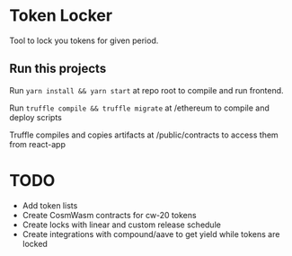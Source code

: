# Token Locker

Tool to lock you tokens for given period.

## Run this projects 

Run `yarn install && yarn start` at repo root to compile and run frontend.

Run `truffle compile && truffle migrate` at /ethereum to compile and deploy scripts

Truffle compiles and copies artifacts at /public/contracts to access them from react-app

# TODO 

- Add token lists
- Create CosmWasm contracts for cw-20 tokens
- Create locks with linear and custom release schedule
- Create integrations with compound/aave to get yield while tokens are locked

